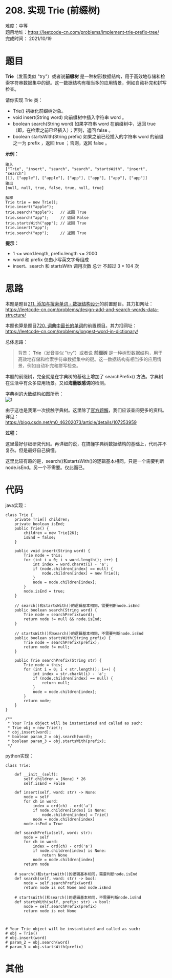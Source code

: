 # 208. 实现 Trie (前缀树)
难度：中等   
题目地址：https://leetcode-cn.com/problems/implement-trie-prefix-tree/   
完成时间：  2021/10/19   
# 题目
**Trie**（发音类似 "try"）或者说**前缀树** 是一种树形数据结构，用于高效地存储和检索字符串数据集中的键。这一数据结构有相当多的应用情景，例如自动补完和拼写检查。

请你实现 Trie 类：

+ Trie() 初始化前缀树对象。
+ void insert(String word) 向前缀树中插入字符串 word 。
+ boolean search(String word) 如果字符串 word 在前缀树中，返回 true（即，在检索之前已经插入）；否则，返回 false 。
+ boolean startsWith(String prefix) 如果之前已经插入的字符串 word 的前缀之一为 prefix ，返回 true ；否则，返回 false 。
 

**示例：**
```
输入
["Trie", "insert", "search", "search", "startsWith", "insert", "search"]
[[], ["apple"], ["apple"], ["app"], ["app"], ["app"], ["app"]]
输出
[null, null, true, false, true, null, true]

解释
Trie trie = new Trie();
trie.insert("apple");
trie.search("apple");   // 返回 True
trie.search("app");     // 返回 False
trie.startsWith("app"); // 返回 True
trie.insert("app");
trie.search("app");     // 返回 True
```

**提示：**

+ 1 <= word.length, prefix.length <= 2000
+ word 和 prefix 仅由小写英文字母组成
+ insert、search 和 startsWith 调用次数 总计 不超过 3 * 104 次


# 思路
本题是题目[211. 添加与搜索单词 - 数据结构设计](./211.%20添加与搜索单词%20-%20数据结构设计.md)的前置题目。其力扣网址：https://leetcode-cn.com/problems/design-add-and-search-words-data-structure/ 

本题也算是题目[720. 词典中最长的单词](./720.%20词典中最长的单词.md)的前置题目。其力扣网址：https://leetcode-cn.com/problems/longest-word-in-dictionary/    

总体思路： 
> 背景：
**Trie**（发音类似 "try"）或者说 **前缀树** 是一种树形数据结构，用于高效地存储和检索字符串数据集中的键。这一数据结构有相当多的应用情景，例如自动补完和拼写检查。

本题的前缀树，完全就是在字典树的基础上增加了 searchPrefix() 方法。字典树在生活中有众多应用场景。又如**海量敏感词**的检测。

字典树的大致结构如图所示：  
![1](https://pic.leetcode-cn.com/1631438217-BertVN-image.png)


由于这也是我第一次接触字典树。这里除了[官方题解](https://leetcode-cn.com/problems/implement-trie-prefix-tree/solution/shi-xian-trie-qian-zhui-shu-by-leetcode-ti500/)，我们应该查阅更多的资料。详见：  
https://blog.csdn.net/m0_46202073/article/details/107253959

**过程：**      

这里最好仔细研究代码。再详细的说，在搞懂字典树数据结构的基础上，代码并不复杂。但是最好自己搞懂。  

这里比较有趣的是，search()和startsWith()的逻辑基本相同，只是一个需要判断node.isEnd。另一个不需要。仅此而已。

# 代码
java实现：   
```
class Trie {
    private Trie[] children;
    private boolean isEnd;
    public Trie() {
        children = new Trie[26];
        isEnd = false;
    }
    
    public void insert(String word) {
        Trie node = this;
        for (int i = 0; i < word.length(); i++) {
            int index = word.charAt(i) - 'a';
            if (node.children[index] == null) {
                node.children[index] = new Trie();
            }
            node = node.children[index];
        }
        node.isEnd = true;
    }

    // search()和startsWith()的逻辑基本相同，需要判断node.isEnd
    public boolean search(String word) {
        Trie node = searchPrefix(word);
        return node != null && node.isEnd;
    }
    
    // startsWith()和search()的逻辑基本相同，不需要判断node.isEnd
    public boolean startsWith(String prefix) {
        Trie node = searchPrefix(prefix);
        return node != null;
    }

    public Trie searchPrefix(String str) {
        Trie node = this;
        for (int i = 0; i < str.length(); i++) {
            int index = str.charAt(i) - 'a';
            if (node.children[index] == null) {
                return null;
            }
            node = node.children[index];
        }
        return node;
    }
}

/**
 * Your Trie object will be instantiated and called as such:
 * Trie obj = new Trie();
 * obj.insert(word);
 * boolean param_2 = obj.search(word);
 * boolean param_3 = obj.startsWith(prefix);
 */
```
python实现：   
```
class Trie:

    def __init__(self):
        self.children = [None] * 26
        self.isEnd = False

    def insert(self, word: str) -> None:
        node = self
        for ch in word:
            index = ord(ch) - ord('a')
            if node.children[index] is None:
                node.children[index] = Trie()
            node = node.children[index]
        node.isEnd = True

    def searchPrefix(self, word: str):
        node = self
        for ch in word:
            index = ord(ch) - ord('a')
            if node.children[index] is None:
                return None
            node = node.children[index]
        return node

    # search()和startsWith()的逻辑基本相同，需要判断node.isEnd
    def search(self, word: str) -> bool:
        node = self.searchPrefix(word)
        return node is not None and node.isEnd

    # startsWith()和search()的逻辑基本相同，不需要判断node.isEnd
    def startsWith(self, prefix: str) -> bool:
        node = self.searchPrefix(prefix)
        return node is not None



# Your Trie object will be instantiated and called as such:
# obj = Trie()
# obj.insert(word)
# param_2 = obj.search(word)
# param_3 = obj.startsWith(prefix)
```
# 其他



